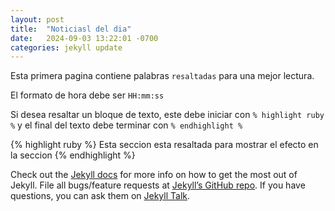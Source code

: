 ```yaml
---
layout: post
title:  "Noticiasl del dia"
date:   2024-09-03 13:22:01 -0700
categories: jekyll update
---
```

Esta primera pagina contiene palabras `resaltadas` para una mejor lectura.

El formato de hora debe ser `HH:mm:ss`

Si desea resaltar un bloque de texto, este debe iniciar con `% highlight ruby %` y el final del texto debe terminar con `% endhighlight %`

{% highlight ruby %}
Esta seccion esta resaltada
para mostrar el efecto
en la seccion 
{% endhighlight %}

Check out the [Jekyll docs][jekyll-docs] for more info on how to get the most out of Jekyll. File all bugs/feature requests at [Jekyll’s GitHub repo][jekyll-gh]. If you have questions, you can ask them on [Jekyll Talk][jekyll-talk].

[jekyll-docs]: https://jekyllrb.com/docs/home
[jekyll-gh]:   https://github.com/jekyll/jekyll
[jekyll-talk]: https://talk.jekyllrb.com/
